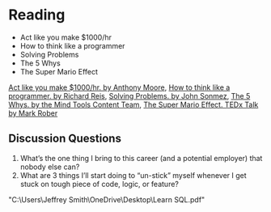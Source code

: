 # Reading

* Act like you make $1000/hr
* How to think like a programmer
* Solving Problems
* The 5 Whys
* The Super Mario Effect

[Act like you make $1000/hr. by Anthony Moore](https://anthony-moore.medium.com/pretend-your-time-is-worth-1-000-hour-and-youll-become-100x-more-productive-6ab2302b8e8c),
[How to think like a programmer. by Richard Reis](https://www.freecodecamp.org/news/how-to-think-like-a-programmer-lessons-in-problem-solving-d1d8bf1de7d2),
[Solving Problems. by John Sonmez](https://simpleprogrammer.com/solving-problems-breaking-it-down/),
[The 5 Whys. by the Mind Tools Content Team](https://www.mindtools.com/pages/article/newTMC_5W.htm),
[The Super Mario Effect. TEDx Talk by Mark Rober](https://www.youtube.com/watch?v=9vJRopau0g0)

## Discussion Questions

1. What’s the one thing I bring to this career (and a potential employer) that nobody else can?
2. What are 3 things I’ll start doing to “un-stick” myself whenever I get stuck on tough piece of code, logic, or feature?

"C:\Users\Jeffrey Smith\OneDrive\Desktop\Learn SQL.pdf"